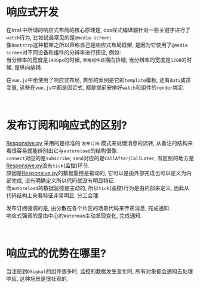 # 响应式开发
在`html`中所谓的响应式布局的核心原理是, css样式编译器针对一些关键字进行了`watch`行为, 比如说最常见的是`@media screen`;  
像`Bootstrp`这种框架之所以声称自己是响应式布局框架, 是因为它使用了`@media screen`对不同设备和组件的分辨率进行预设, 例如:  
当分辨率的宽度是`1400px`的时候, `表格组件是`横向排铺; 当分辨率的宽度是`1280`的时候, 是纵向排铺.   

在`vue.js`中也使用了响应式布局, 典型的案例是它的`template`模板, 还有`data`成员变量, 这些在`vue.js`中都是固定式, 都是提前安排好`watch`和组件的`render`绑定.  

&nbsp;  
# 发布订阅和响应式的区别?
[Responsive.py](Responsive.py) 采用的是标准的 `发布订阅` 模式来处理消息的流转, 从备注的结构来看很容易就能辨别出它与`autoreload`的结构很像.    
`connect`对应的是`subscribe`, `send`对应的是`CallAfter`/`CallLater`, 有区别的地方是[Responsive.py](Responsive.py)没有`tick`(监控)环节.    
原因是[Responsive.py](Responsive.py)的数据监控是被动的, 它可以是由外部完成也可以定义为内部完成, 没有明确定义所以代码就没有明显特征.   
而`autoreload`的数据监控是主动的, 所以`tick`(监控)行为是由内部来定义, 因此从代码结构上来看特征非常明显, 分工合理.   

发布订阅强调的是, 由分散在各个片区的场景代码来传递消息, 完成通知.   
响应式强调的是由中心的`Watchman`主动发现变化, 完成通知.   

&nbsp;  
# 响应式的优势在哪里?
当注册到`DSignal`的组件很多时, 监控的数据发生变化时, 所有对象都会通知去处理响应, 这种场景是很壮观的.
